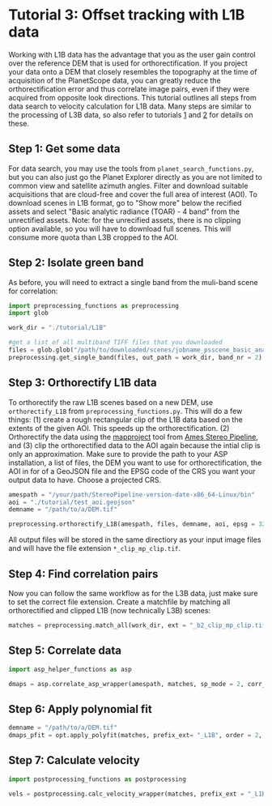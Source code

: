 # Tutorial 3: Offset tracking with L1B data

Working with L1B data has the advantage that you as the user gain control over the reference DEM that is used for orthorectification. If you project your data onto a DEM that closely resembles the topography at the time of acquisition of the PlanetScope data, you can greatly reduce the orthorectification error and thus correlate image pairs, even if they were acquired from opposite look directions. This tutorial outlines all steps from data search to velocity calculation for L1B data. Many steps are similar to the processing of L3B data, so also refer to tutorials [1](./tutorial/Tutorial1_Data_Search.md) and [2](./tutorial/Tutorial2_Offset_Tracking_L3B.md) for details on these.  

## Step 1: Get some data

For data search, you may use the tools from `planet_search_functions.py`, but you can also just go the Planet Explorer directly as you are not limited to common view and satellite azimuth angles. Filter and download suitable acquisitions that are cloud-free and cover the full area of interest (AOI). To download scenes in L1B format, go to "Show more" below the recified assets and select "Basic analytic radiance (TOAR) - 4 band" from the unrectified assets. Note: for the unrecified assets, there is no clipping option available, so you will have to download full scenes. This will consume more quota than L3B cropped to the AOI.

## Step 2: Isolate green band

As before, you will need to extract a single band from the muli-band scene for correlation:

``` python
import preprocessing_functions as preprocessing
import glob

work_dir = "./tutorial/L1B"

#get a list of all multiband TIFF files that you downloaded
files = glob.glob("/path/to/downloaded/scenes/jobname_psscene_basic_analytic_udm2/PSScene/*1B_AnalyticMS.tif") 
preprocessing.get_single_band(files, out_path = work_dir, band_nr = 2)
```

## Step 3: Orthorectify L1B data
To orthorectify the raw L1B scenes based on a new DEM, use `orthorectify_L1B` from `preprocessing_functions.py`. This will do a few things: (1) create a rough rectangular clip of the L1B data based on the extents of the given AOI. This speeds up the orthorectification. (2) Orthorectify the data using the [mapproject](https://stereopipeline.readthedocs.io/en/latest/tools/mapproject.html) tool from [Ames Stereo Pipeline](https://stereopipeline.readthedocs.io/en/latest/index.html), and (3) clip the orthorectified data to the AOI again because the intial clip is only an approximation. Make sure to provide the path to your ASP installation, a list of files, the DEM you want to use for orthorectification, the AOI in for of a GeoJSON file and the EPSG code of the CRS you want your output data to have. Choose a projected CRS.

``` python
amespath = "/your/path/StereoPipeline-version-date-x86_64-Linux/bin"
aoi = "./tutorial/test_aoi.geojson"
demname = "/path/to/a/DEM.tif"

preprocessing.orthorectify_L1B(amespath, files, demname, aoi, epsg = 32720)
```

All output files will be stored in the same directiory as your input image files and will have the file extension `*_clip_mp_clip.tif`. 

## Step 4: Find correlation pairs
Now you can follow the same workflow as for the L3B data, just make sure to set the correct file extension. Create a matchfile by matching all orthorectified and clipped L1B (now technically L3B) scenes:
``` python
matches = preprocessing.match_all(work_dir, ext = "_b2_clip_mp_clip.tif", dt_min = 180)
```
## Step 5: Correlate data
``` python
import asp_helper_functions as asp

dmaps = asp.correlate_asp_wrapper(amespath, matches, sp_mode = 2, corr_kernel = 35, prefix_ext = "_L1B")
```
## Step 6: Apply polynomial fit
``` python
demname = "/path/to/a/DEM.tif"
dmaps_pfit = opt.apply_polyfit(matches, prefix_ext= "_L1B", order = 2, demname = demname)
```
## Step 7: Calculate velocity
``` python
import postprocessing_functions as postprocessing

vels = postprocessing.calc_velocity_wrapper(matches, prefix_ext = "_L1B_polyfit")
```

